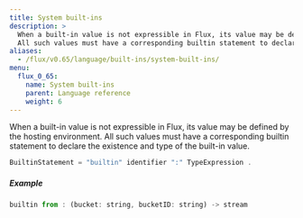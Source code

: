 ```yaml
---
title: System built-ins
description: >
  When a built-in value is not expressible in Flux, its value may be defined by the hosting environment.
  All such values must have a corresponding builtin statement to declare the existence and type of the built-in value.
aliases:
  - /flux/v0.65/language/built-ins/system-built-ins/
menu:
  flux_0_65:
    name: System built-ins
    parent: Language reference
    weight: 6
---
```


When a built-in value is not expressible in Flux, its value may be defined by the hosting environment.
All such values must have a corresponding builtin statement to declare the existence and type of the built-in value.

```js
BuiltinStatement = "builtin" identifier ":" TypeExpression .
```

##### Example

```js
builtin from : (bucket: string, bucketID: string) -> stream
```
